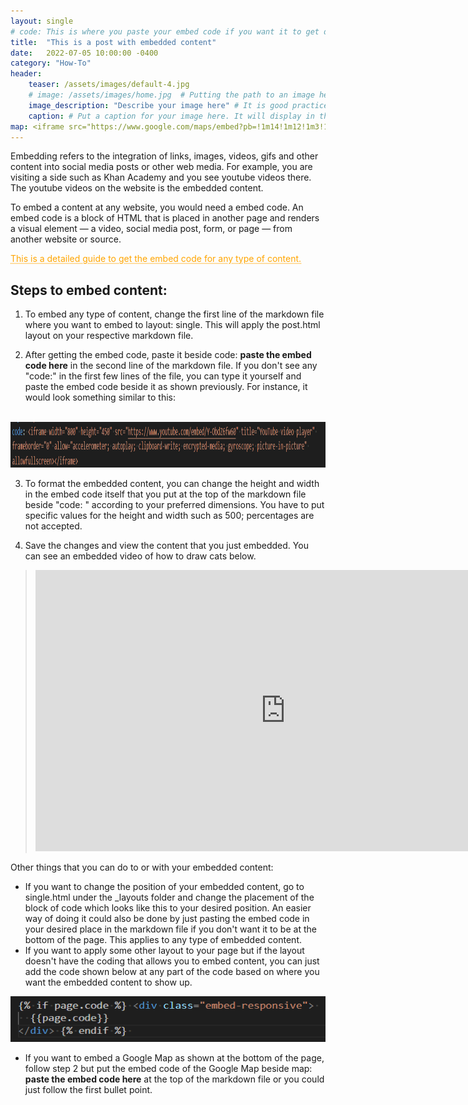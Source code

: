 ```yaml
---
layout: single
# code: This is where you paste your embed code if you want it to get displayed at the bottom of the page.
title:  "This is a post with embedded content"
date:   2022-07-05 10:00:00 -0400
category: "How-To"
header:
    teaser: /assets/images/default-4.jpg
    # image: /assets/images/home.jpg  # Putting the path to an image here will replace the header image.
    image_description: "Describe your image here" # It is good practice to include an image desription as alt text.
    caption: # Put a caption for your image here. It will display in the bottom right corner of the image.
map: <iframe src="https://www.google.com/maps/embed?pb=!1m14!1m12!1m3!1d24440.49827767732!2d-75.3074176!3d40.0293888!2m3!1f0!2f0!3f0!3m2!1i1024!2i768!4f13.1!5e0!3m2!1sen!2sus!4v1657129930385!5m2!1sen!2sus" width="650" height="450" style="border:0;" allowfullscreen="" loading="lazy" referrerpolicy="no-referrer-when-downgrade"></iframe>
---
```


Embedding refers to the integration of links, images, videos, gifs and other content into social media posts or other web media. For example, you are visiting a side such as Khan Academy and you see youtube videos there. The youtube videos on the website is the embedded content. 

To embed a content at any website, you would need a embed code. An embed code is a block of HTML that is placed in another page and renders a visual element — a video, social media post, form, or page — from another website or source.

<!-- [This is a detailed guide to get the embed code for any type of content.](https://blog.hubspot.com/marketing/embed-social-media-posts-guide) -->

<a href="https://blog.hubspot.com/marketing/embed-social-media-posts-guide" style="color: orange; text-decoration: underline;text-decoration-style: dotted;">This is a detailed guide to get the embed code for any type of content.</a>


## Steps to embed content:


1. To embed any type of content, change the first line of the markdown file where you want to embed to layout: single. This will apply the post.html layout on your respective markdown file.

2. After getting the embed code, paste it beside code: **paste the embed code here** in the second line of the markdown file. If you don't see any "code:" in the first few lines of the file, you can type it yourself and paste the embed code beside it as shown previously. For instance, it would look something similar to this: 
<br/>
<img src="/assets/images/embedded-code.png" alt="This is how the embed code should look like more or less." style="height: 73px; width: 100%;"/>

3. To format the embedded content, you can change the height and width in the embed code itself that you put at the top of the markdown file beside "code: " according to your preferred dimensions. You have to put specific values for the height and width such as 500; percentages are not accepted.

4. Save the changes and view the content that you just embedded. You can see an embedded video of how to draw cats below.
>  <iframe width="800" height="450" src="https://www.youtube.com/embed/Y-ObdZ6fw60" title="YouTube video player" frameborder="0" allow="accelerometer; autoplay; clipboard-write; encrypted-media; gyroscope; picture-in-picture" allowfullscreen></iframe>

Other things that you can do to or with your embedded content:
* If you want to change the position of your embedded content, go to single.html under the _layouts folder and change the placement of the block of code which looks like this to your desired position. An easier way of doing it could also be done by just pasting the embed code in your desired place in the markdown file if you don't want it to be at the bottom of the page. This applies to any type of embedded content.
* If you want to apply some other layout to your page but if the layout doesn't have the coding that allows you to embed content, you can just add the code shown below at any part of the code based on where you want the embedded content to show up. 
 <img src="/assets/images/embedded-responsive.png" alt="This is how the embed code should look like more or less." style="height: 73px; width: 100%;"/>

* If you want to embed a Google Map as shown at the bottom of the page, follow step 2 but put the embed code of the Google Map beside map: **paste the embed code here** at the top of the markdown file or you could just follow the first bullet point.


<br/>
